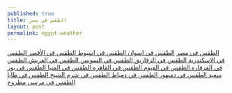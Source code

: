 ```yaml
---
published: true
title: الطقس في مصر
layout: post
permalink: egypt-weather
---
```

<a href="https://www.egweather.net"  class="btn btn-outline-inverse btn-lg"> الطقس في  مصر</a>
<a href="https://www.egweather.net/weather/eg/Aswan"  class="btn btn-outline-inverse btn-lg"> الطقس في اسوان</a><a href="https://www.egweather.net/weather/eg/Asyut"  class="btn btn-outline-inverse btn-lg"> الطقس في اسيوط</a><a href="https://www.egweather.net/weather/eg/Luxor"  class="btn btn-outline-inverse btn-lg"> الطقس في الأقصر</a><a href="https://www.egweather.net/weather/eg/Alexandria"  class="btn btn-outline-inverse btn-lg"> الطقس في الاسكندرية</a><a href="https://www.egweather.net/weather/eg/Zagazig"  class="btn btn-outline-inverse btn-lg"> الطقس في الزقازيق</a><a href="https://www.egweather.net/weather/eg/El-Suez"  class="btn btn-outline-inverse btn-lg"> الطقس في السويس</a><a href="https://www.egweather.net/weather/eg/El-Arish"  class="btn btn-outline-inverse btn-lg"> الطقس في العريش</a><a href="https://www.egweather.net/weather/eg/Farafra"  class="btn btn-outline-inverse btn-lg"> الطقس في الفرفاره</a><a href="https://www.egweather.net/weather/eg/Fayoum"  class="btn btn-outline-inverse btn-lg"> الطقس في الفيوم</a><a href="https://www.egweather.net/weather/eg/Cairo"  class="btn btn-outline-inverse btn-lg"> الطقس في القاهره</a><a href="https://www.egweather.net/weather/eg/Minya"  class="btn btn-outline-inverse btn-lg"> الطقس في المنيا</a><a href="https://www.egweather.net/weather/eg/Port-Said"  class="btn btn-outline-inverse btn-lg"> الطقس في بور سعيد</a><a href="https://www.egweather.net/weather/eg/Damanhour"  class="btn btn-outline-inverse btn-lg"> الطقس في دمنهور</a><a href="https://www.egweather.net/weather/eg/Damietta"  class="btn btn-outline-inverse btn-lg"> الطقس في دمياط</a><a href="https://www.egweather.net/weather/eg/Sharm-ElSheikh"  class="btn btn-outline-inverse btn-lg"> الطقس في شرم الشيخ</a><a href="https://www.egweather.net/weather/eg/Taba"  class="btn btn-outline-inverse btn-lg"> الطقس في طابا</a><a href="https://www.egweather.net/weather/eg/Mersa-Matruh"  class="btn btn-outline-inverse btn-lg"> الطقس في مرسى مطروح</a>